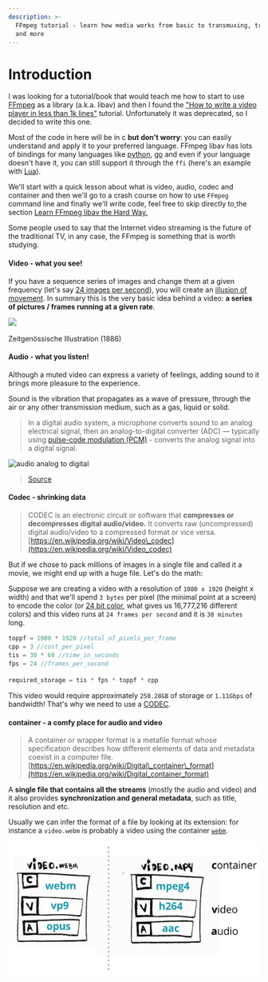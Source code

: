 ```yaml
---
description: >-
  FFmpeg tutorial - learn how media works from basic to transmuxing, transcoding
  and more
---
```


# Introduction

I was looking for a tutorial/book that would teach me how to start to use [FFmpeg](https://www.ffmpeg.org/) as a library \(a.k.a. libav\) and then I found the ["How to write a video player in less than 1k lines"](http://dranger.com/ffmpeg/) tutorial. Unfortunately it was deprecated, so I decided to write this one.

Most of the code in here will be in c **but don't worry**: you can easily understand and apply it to your preferred language. FFmpeg libav has lots of bindings for many languages like [python](https://mikeboers.github.io/PyAV/), [go](https://github.com/imkira/go-libav) and even if your language doesn't have it, you can still support it through the `ffi` \(here's an example with [Lua](https://github.com/daurnimator/ffmpeg-lua-ffi/blob/master/init.lua)\).

We'll start with a quick lesson about what is video, audio, codec and container and then we'll go to a crash course on how to use `FFmpeg` command line and finally we'll write code, feel free to skip directly to[ ](http://newmediarockstars.com/wp-content/uploads/2015/11/nintendo-direct-iwata.jpg)the section [Learn FFmpeg libav the Hard Way.](./#learn-ffmpeg-libav-the-hard-way)

Some people used to say that the Internet video streaming is the future of the traditional TV, in any case, the FFmpeg is something that is worth studying.

#### Video - what you see!

If you have a sequence series of images and change them at a given frequency \(let's say [24 images per second](https://www.filmindependent.org/blog/hacking-film-24-frames-per-second/)\), you will create an [illusion of movement](https://en.wikipedia.org/wiki/Persistence_of_vision). In summary this is the very basic idea behind a video: **a series of pictures / frames running at a given rate**.

![](https://upload.wikimedia.org/wikipedia/commons/1/1f/Linnet_kineograph_1886.jpg)

Zeitgenössische Illustration \(1886\)

#### Audio - what you listen!

Although a muted video can express a variety of feelings, adding sound to it brings more pleasure to the experience.

Sound is the vibration that propagates as a wave of pressure, through the air or any other transmission medium, such as a gas, liquid or solid.

> In a digital audio system, a microphone converts sound to an analog electrical signal, then an analog-to-digital converter \(ADC\) — typically using [pulse-code modulation \(PCM\)](https://en.wikipedia.org/wiki/Pulse-code_modulation) - converts the analog signal into a digital signal.

![audio analog to digital](https://upload.wikimedia.org/wikipedia/commons/thumb/c/c7/CPT-Sound-ADC-DAC.svg/640px-CPT-Sound-ADC-DAC.svg.png)

> [Source](https://commons.wikimedia.org/wiki/File:CPT-Sound-ADC-DAC.svg)

#### Codec - shrinking data

> CODEC is an electronic circuit or software that **compresses or decompresses digital audio/video.** It converts raw \(uncompressed\) digital audio/video to a compressed format or vice versa. [https://en.wikipedia.org/wiki/Video\_codec](https://en.wikipedia.org/wiki/Video_codec)

But if we chose to pack millions of images in a single file and called it a movie, we might end up with a huge file. Let's do the math:

Suppose we are creating a video with a resolution of `1080 x 1920` \(height x width\) and that we'll spend `3 bytes` per pixel \(the minimal point at a screen\) to encode the color \(or [24 bit color](https://en.wikipedia.org/wiki/Color_depth#True_color_.2824-bit.29), what gives us 16,777,216 different colors\) and this video runs at `24 frames per second` and it is `30 minutes` long.

```c
toppf = 1080 * 1920 //total_of_pixels_per_frame
cpp = 3 //cost_per_pixel
tis = 30 * 60 //time_in_seconds
fps = 24 //frames_per_second

required_storage = tis * fps * toppf * cpp
```

This video would require approximately `250.28GB` of storage or `1.11Gbps` of bandwidth! That's why we need to use a [CODEC](https://github.com/leandromoreira/digital_video_introduction#how-does-a-video-codec-work).

#### container - a comfy place for audio and video

> A container or wrapper format is a metafile format whose specification describes how different elements of data and metadata coexist in a computer file. [https://en.wikipedia.org/wiki/Digital\_container\_format](https://en.wikipedia.org/wiki/Digital_container_format)

A **single file that contains all the streams** \(mostly the audio and video\) and it also provides **synchronization and general metadata**, such as title, resolution and etc.

Usually we can infer the format of a file by looking at its extension: for instance a `video.webm` is probably a video using the container [`webm`](https://www.webmproject.org/).

![container](/img/container.png)